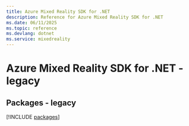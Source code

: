 ```yaml
---
title: Azure Mixed Reality SDK for .NET
description: Reference for Azure Mixed Reality SDK for .NET
ms.date: 06/11/2025
ms.topic: reference
ms.devlang: dotnet
ms.service: mixedreality
---
```

# Azure Mixed Reality SDK for .NET - legacy
## Packages - legacy
[!INCLUDE [packages](mixed-reality-index.md)]